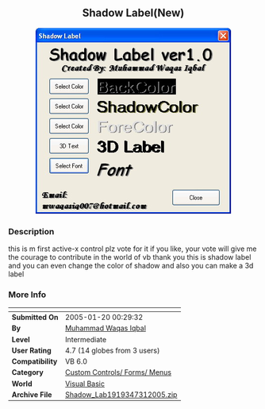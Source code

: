﻿<div align="center">

## Shadow Label\(New\)

<img src="PIC2005731114011662.jpg">
</div>

### Description

this is m first active-x control plz vote for it if you like, your vote will give me the courage to contribute in the world of vb thank you this is shadow label and you can even change the color of shadow and also you can make a 3d label
 
### More Info
 


<span>             |<span>
---                |---
**Submitted On**   |2005-01-20 00:29:32
**By**             |[Muhammad Waqas Iqbal](https://github.com/Planet-Source-Code/PSCIndex/blob/master/ByAuthor/muhammad-waqas-iqbal.md)
**Level**          |Intermediate
**User Rating**    |4.7 (14 globes from 3 users)
**Compatibility**  |VB 6\.0
**Category**       |[Custom Controls/ Forms/  Menus](https://github.com/Planet-Source-Code/PSCIndex/blob/master/ByCategory/custom-controls-forms-menus__1-4.md)
**World**          |[Visual Basic](https://github.com/Planet-Source-Code/PSCIndex/blob/master/ByWorld/visual-basic.md)
**Archive File**   |[Shadow\_Lab1919347312005\.zip](https://github.com/Planet-Source-Code/muhammad-waqas-iqbal-shadow-label-new__1-61997/archive/master.zip)








